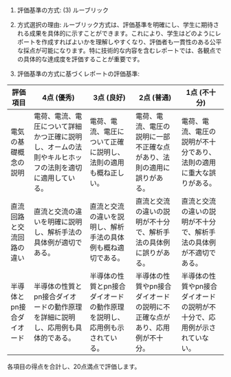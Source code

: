 1. 評価基準の方式: (3) ルーブリック

2. 方式選択の理由: ルーブリック方式は、評価基準を明確にし、学生に期待される成果を具体的に示すことができます。これにより、学生はどのようにレポートを作成すればよいかを理解しやすくなり、評価者も一貫性のある公平な採点が可能になります。特に技術的な内容を含むレポートでは、各観点での具体的な達成度を評価することが重要です。

3. 評価基準の方式に基づくレポートの評価基準:

| 評価項目             | 4点 (優秀)                                                                 | 3点 (良好)                                                               | 2点 (普通)                                                               | 1点 (不十分)                                                             |
|----------------------|----------------------------------------------------------------------------|--------------------------------------------------------------------------|--------------------------------------------------------------------------|--------------------------------------------------------------------------|
| 電気の基礎概念の説明 | 電荷、電流、電圧について詳細かつ正確に説明し、オームの法則やキルヒホッフの法則を適切に適用している。 | 電荷、電流、電圧について正確に説明し、法則の適用も概ね正しい。             | 電荷、電流、電圧の説明に一部不正確な点があり、法則の適用に誤りがある。   | 電荷、電流、電圧の説明が不十分であり、法則の適用に重大な誤りがある。   |
| 直流回路と交流回路の違い | 直流と交流の違いを明確に説明し、解析手法の具体例が適切である。                     | 直流と交流の違いを説明し、解析手法の具体例も概ね適切である。               | 直流と交流の違いの説明が不十分で、解析手法の具体例に誤りがある。         | 直流と交流の違いの説明が不十分で、解析手法の具体例が不適切である。       |
| 半導体とpn接合ダイオード | 半導体の性質とpn接合ダイオードの動作原理を詳細に説明し、応用例も具体的である。     | 半導体の性質とpn接合ダイオードの動作原理を説明し、応用例も示されている。   | 半導体の性質やpn接合ダイオードの説明に不正確な点があり、応用例が不十分。 | 半導体の性質やpn接合ダイオードの説明が不十分で、応用例が示されていない。 |

各項目の得点を合計し、20点満点で評価します。